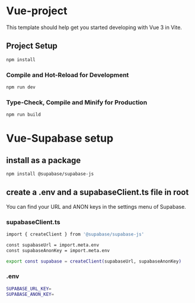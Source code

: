 # Vue-project

This template should help get you started developing with Vue 3 in Vite.

## Project Setup

```sh
npm install
```

### Compile and Hot-Reload for Development

```sh
npm run dev
```

### Type-Check, Compile and Minify for Production

```sh
npm run build
```

# Vue-Supabase setup

## install as a package

```sh
npm install @supabase/supabase-js
```

## create a .env and a supabaseClient.ts file in root

You can find your URL and ANON keys in the settings menu of Supabase.

### supabaseClient.ts

```sh
import { createClient } from '@supabase/supabase-js'

const supabaseUrl = import.meta.env
const supabaseAnonKey = import.meta.env

export const supabase = createClient(supabaseUrl, supabaseAnonKey)
```

### .env

```sh
SUPABASE_URL_KEY=
SUPABASE_ANON_KEY=
```
